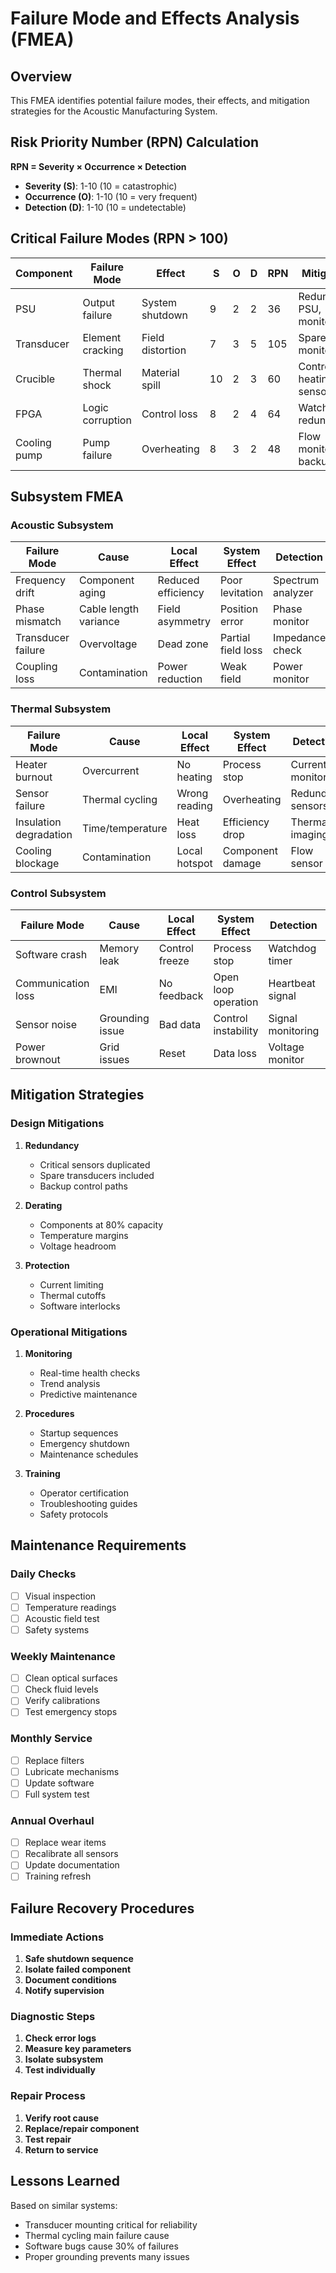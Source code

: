 # Failure Mode and Effects Analysis (FMEA)

## Overview

This FMEA identifies potential failure modes, their effects, and mitigation strategies for the Acoustic Manufacturing System.

## Risk Priority Number (RPN) Calculation

**RPN = Severity × Occurrence × Detection**

- **Severity (S)**: 1-10 (10 = catastrophic)
- **Occurrence (O)**: 1-10 (10 = very frequent)
- **Detection (D)**: 1-10 (10 = undetectable)

## Critical Failure Modes (RPN > 100)

| Component | Failure Mode | Effect | S | O | D | RPN | Mitigation |
|-----------|--------------|--------|---|---|---|-----|------------|
| PSU | Output failure | System shutdown | 9 | 2 | 2 | 36 | Redundant PSU, monitoring |
| Transducer | Element cracking | Field distortion | 7 | 3 | 5 | 105 | Spare units, monitoring |
| Crucible | Thermal shock | Material spill | 10 | 2 | 3 | 60 | Controlled heating, sensors |
| FPGA | Logic corruption | Control loss | 8 | 2 | 4 | 64 | Watchdog, redundancy |
| Cooling pump | Pump failure | Overheating | 8 | 3 | 2 | 48 | Flow monitoring, backup |

## Subsystem FMEA

### Acoustic Subsystem

| Failure Mode | Cause | Local Effect | System Effect | Detection | Prevention |
|--------------|-------|--------------|---------------|-----------|------------|
| Frequency drift | Component aging | Reduced efficiency | Poor levitation | Spectrum analyzer | Regular calibration |
| Phase mismatch | Cable length variance | Field asymmetry | Position error | Phase monitor | Matched cables |
| Transducer failure | Overvoltage | Dead zone | Partial field loss | Impedance check | Current limiting |
| Coupling loss | Contamination | Power reduction | Weak field | Power monitor | Sealed housing |

### Thermal Subsystem

| Failure Mode | Cause | Local Effect | System Effect | Detection | Prevention |
|--------------|-------|--------------|---------------|-----------|------------|
| Heater burnout | Overcurrent | No heating | Process stop | Current monitor | Soft start |
| Sensor failure | Thermal cycling | Wrong reading | Overheating | Redundant sensors | Quality sensors |
| Insulation degradation | Time/temperature | Heat loss | Efficiency drop | Thermal imaging | Regular inspection |
| Cooling blockage | Contamination | Local hotspot | Component damage | Flow sensor | Filtration |

### Control Subsystem

| Failure Mode | Cause | Local Effect | System Effect | Detection | Prevention |
|--------------|-------|--------------|---------------|-----------|------------|
| Software crash | Memory leak | Control freeze | Process stop | Watchdog timer | Code review |
| Communication loss | EMI | No feedback | Open loop operation | Heartbeat signal | Shielding |
| Sensor noise | Grounding issue | Bad data | Control instability | Signal monitoring | Proper grounding |
| Power brownout | Grid issues | Reset | Data loss | Voltage monitor | UPS backup |

## Mitigation Strategies

### Design Mitigations
1. **Redundancy**
   - Critical sensors duplicated
   - Spare transducers included
   - Backup control paths

2. **Derating**
   - Components at 80% capacity
   - Temperature margins
   - Voltage headroom

3. **Protection**
   - Current limiting
   - Thermal cutoffs
   - Software interlocks

### Operational Mitigations
1. **Monitoring**
   - Real-time health checks
   - Trend analysis
   - Predictive maintenance

2. **Procedures**
   - Startup sequences
   - Emergency shutdown
   - Maintenance schedules

3. **Training**
   - Operator certification
   - Troubleshooting guides
   - Safety protocols

## Maintenance Requirements

### Daily Checks
- [ ] Visual inspection
- [ ] Temperature readings
- [ ] Acoustic field test
- [ ] Safety systems

### Weekly Maintenance
- [ ] Clean optical surfaces
- [ ] Check fluid levels
- [ ] Verify calibrations
- [ ] Test emergency stops

### Monthly Service
- [ ] Replace filters
- [ ] Lubricate mechanisms
- [ ] Update software
- [ ] Full system test

### Annual Overhaul
- [ ] Replace wear items
- [ ] Recalibrate all sensors
- [ ] Update documentation
- [ ] Training refresh

## Failure Recovery Procedures

### Immediate Actions
1. **Safe shutdown sequence**
2. **Isolate failed component**
3. **Document conditions**
4. **Notify supervision**

### Diagnostic Steps
1. **Check error logs**
2. **Measure key parameters**
3. **Isolate subsystem**
4. **Test individually**

### Repair Process
1. **Verify root cause**
2. **Replace/repair component**
3. **Test repair**
4. **Return to service**

## Lessons Learned

Based on similar systems:
- Transducer mounting critical for reliability
- Thermal cycling main failure cause
- Software bugs cause 30% of failures
- Proper grounding prevents many issues
